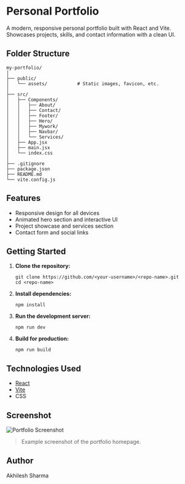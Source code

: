 # Personal Portfolio

A modern, responsive personal portfolio built with React and Vite.  
Showcases projects, skills, and contact information with a clean UI.

## Folder Structure

```
my-portfolio/
│
├── public/
│   └── assets/           # Static images, favicon, etc.
│
├── src/
│   ├── Components/
│   │   ├── About/
│   │   ├── Contact/
│   │   ├── Footer/
│   │   ├── Hero/
│   │   ├── Mywork/
│   │   ├── Navbar/
│   │   └── Services/
│   ├── App.jsx
│   ├── main.jsx
│   └── index.css
│
├── .gitignore
├── package.json
├── README.md
└── vite.config.js
```

## Features

- Responsive design for all devices
- Animated hero section and interactive UI
- Project showcase and services section
- Contact form and social links

## Getting Started

1. **Clone the repository:**
   ```
   git clone https://github.com/<your-username>/<repo-name>.git
   cd <repo-name>
   ```

2. **Install dependencies:**
   ```
   npm install
   ```

3. **Run the development server:**
   ```
   npm run dev
   ```

4. **Build for production:**
   ```
   npm run build
   ```

## Technologies Used

- [React](https://react.dev/)
- [Vite](https://vitejs.dev/)
- CSS

## Screenshot 

![Portfolio Screenshot](./public/assets/firstlook.png)
> Example screenshot of the portfolio homepage.  

## Author

Akhilesh Sharma 

